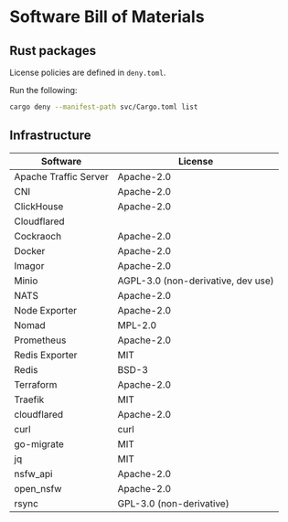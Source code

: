 # Software Bill of Materials

## Rust packages

License policies are defined in `deny.toml`.

Run the following:

```bash
cargo deny --manifest-path svc/Cargo.toml list
```

## Infrastructure

| Software             | License                            |
|----------------------|------------------------------------|
| Apache Traffic Server | Apache-2.0                         |
| CNI                  | Apache-2.0                         |
| ClickHouse           | Apache-2.0                         |
| Cloudflared          |                                    |
| Cockraoch            | Apache-2.0                         |
| Docker               | Apache-2.0                         |
| Imagor               | Apache-2.0                         |
| Minio                | AGPL-3.0 (non-derivative, dev use) |
| NATS                 | Apache-2.0                         |
| Node Exporter        | Apache-2.0                         |
| Nomad                | MPL-2.0                            |
| Prometheus           | Apache-2.0                         |
| Redis Exporter       | MIT                                |
| Redis                | BSD-3                              |
| Terraform            | Apache-2.0                         |
| Traefik              | MIT                                |
| cloudflared          | Apache-2.0                         |
| curl                 | curl                               |
| go-migrate           | MIT                                |
| jq                   | MIT                                |
| nsfw_api             | Apache-2.0                         |
| open_nsfw            | Apache-2.0                         |
| rsync                | GPL-3.0 (non-derivative)           |

